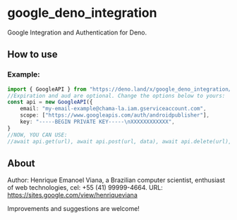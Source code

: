 # google_deno_integration

Google Integration and Authentication for Deno.

## How to use

### Example:

```typescript
import { GoogleAPI } from "https://deno.land/x/google_deno_integration/mod.ts";
//Expiration and aud are optional. Change the options below to yours:
const api = new GoogleAPI({
    email: "my-email-example@chama-la.iam.gserviceaccount.com",
    scope: ["https://www.googleapis.com/auth/androidpublisher"],
    key: "-----BEGIN PRIVATE KEY-----\nXXXXXXXXXXXX",
}
//NOW, YOU CAN USE:
//await api.get(url), await api.post(url, data), await api.delete(url), etc.
```

## About

Author: Henrique Emanoel Viana, a Brazilian computer scientist, enthusiast of
web technologies, cel: +55 (41) 99999-4664. URL:
https://sites.google.com/view/henriqueviana

Improvements and suggestions are welcome!
